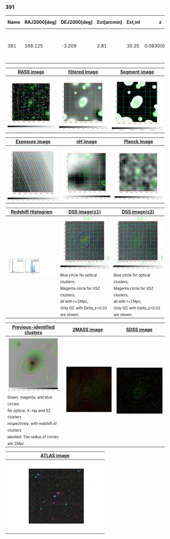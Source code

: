 <div STYLE="page-break-after: always;"></div>

### 391

|Name|RAJ2000[deg]|DEJ2000[deg] |Ext[arcmin]| Ext,ml | z | z_src| C|GC(XSZ,Delta_z<0.01)| GC(OPT,Delta_z<0.01)|GC| R_sig[arcmin] | R500[arcmin] | R500[Mpc]| CRsig[c/s] | CR500[c/s] |L500[1E44 erg/s]|F500[1E-12 erg/s/cm^2]| M500[1E14 Msun]|Tx[keV]|Cnt_sig|Beta|Rc[arcmin]|Comment|Alias|
|---|---|---|---|---|---|------|---|--------|---------|----------|---|---|---|---|---|---|---|---|---|---|---|---|---|---|
|391| 168.125| -3.209| 2.81| 30.35| 0.0830(0.005)| z1, z_opt| S| -| A, N| A, C, F20, N, Tar, W| 10.262| 8.083| 0.757| 0.126(0.033)| 0.121(0.032)| 0.367(0.056)| 2.151(0.329)| 1.34(0.10)| 2.63(0.13)| 62.8| 0.859(-0.141+0.099)| 4.378(-0.951+0.727)| An SZ cluster with no $z$ and offset = 0.08 Mpc| t122|

|[RASS image](../image/391/391_img.pdf)|[filtered image](../image/391/391_fil.pdf)|[Segment image](../image/391/391_seg.pdf)|
|-------------------|--------------------|-------------------|
| <img src="../image/391/391_img.png" width="300">  | <img src="../image/391/391_fil.png" width="300">   | <img src="../image/391/391_seg.png" width="300">  |

|[Exposure image](../image/391/391_mex.pdf)| [nH image](../image/391/391_nh.pdf)| [Planck image](../image/391/391_p.pdf)|
|-------------------|--------------------|-------------------|
|<img src="../image/391/391_mex.png" width="300">   | <img src="../image/391/391_nh.png" width="300">    | <img src="../image/391/391_p.png" width="300"> |

|[Redshift Histogram](../image/391/391_zg.pdf) | [DSS image(z1)](../image/391/391_dss_z1.pdf)      |  [DSS image(z2)](../image/391/391_dss_z2.pdf)    |
|-------------------|--------------------|-------------------|
|<img src="../image/391/391_zg.png" width="300"> |<img src="../image/391/391_dss_z1.png" width="300"> <sub><br>Blue circle for optical clusters; <br>Magenta circle for XSZ clusters; <br>all with r=1Mpc; <br>Only GC with Delta_z<0.01 are shown. </sub>| <img src="../image/391/391_dss_z2.png" width="300"><sub><br>Blue circle for optical clusters; <br>Magenta circle for XSZ clusters; <br>all with r=1Mpc; <br>Only GC with Delta_z<0.01 are shown. </sub> |

|[Previous-identified clusters](../image/391/391_gc.pdf) | [2MASS image](../image/391/391_2mass.pdf)      |[SDSS image](../image/391/391_sdss.pdf)   |
|-------------------|-------------------|-------------------|
|<img src=../image/391/391_gc.png width="300"> <br><sub>Green, magenta, and blue circles <br>for optical, X-ray and SZ clusters <br>respectively, with redshift of clusters <br>labelled. The radius of circles <br>are 1Mpc.</sub>|<img src="../image/391/391_2mass.png" width="300">  | <img src="../image/391/391_sdss.png" width="300">  |

|[ATLAS image](../image/391/391_s.pdf)        |
|-------------------|
| <img src="../image/391/391_s.png" width="300">  |
